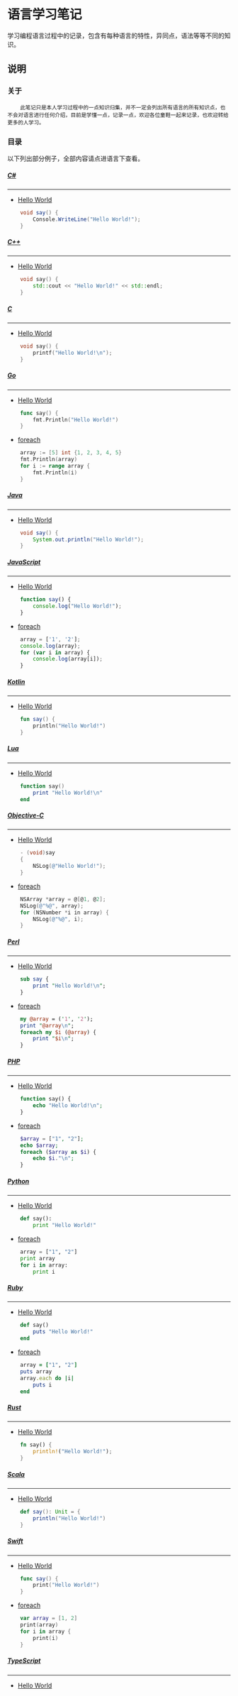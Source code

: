 语言学习笔记
===
学习编程语言过程中的记录，包含有每种语言的特性，异同点，语法等等不同的知识。

说明
---

### 关于
```
	此笔记只是本人学习过程中的一点知识归集，并不一定会列出所有语言的所有知识点，也不会对语言进行任何介绍，目前是学懂一点，记录一点，欢迎各位童鞋一起来记录，也欢迎转给更多的人学习。
```

### 目录
以下列出部分例子，全部内容请点进语言下查看。

##### [C#](https://github.com/PFei-He/Language-Study-Note/tree/master/C%23) <br>
---
* [Hello World](https://github.com/PFei-He/Language-Study-Note/tree/master/C%23/Hello%20World)
```c#
	void say() {
		Console.WriteLine("Hello World!");
	}
```

##### [C++](https://github.com/PFei-He/Language-Study-Note/tree/master/C%2B%2B) <br>
---
* [Hello World](https://github.com/PFei-He/Language-Study-Note/tree/master/C%2B%2B/Hello%20World)
```c++
	void say() {
		std::cout << "Hello World!" << std::endl;
	}
```

##### [C](https://github.com/PFei-He/Language-Study-Note/tree/master/C) <br>
---
* [Hello World](https://github.com/PFei-He/Language-Study-Note/tree/master/C/Hello%20World)
```c
	void say() {
		printf("Hello World!\n");
	}
```

##### [Go](https://github.com/PFei-He/Language-Study-Note/tree/master/Go) <br>
---
* [Hello World](https://github.com/PFei-He/Language-Study-Note/tree/master/Go/Hello%20World)
```go
	func say() {
		fmt.Println("Hello World!")
	}
```

* [foreach](https://github.com/PFei-He/Language-Study-Note/tree/master/Go/foreach)
```go
	array := [5] int {1, 2, 3, 4, 5}
	fmt.Println(array)
	for i := range array {
		fmt.Println(i)
	}
```

##### [Java](https://github.com/PFei-He/Language-Study-Note/tree/master/Java) <br>
---
* [Hello World](https://github.com/PFei-He/Language-Study-Note/tree/master/Java/Hello%20World)
```java
	void say() {
		System.out.println("Hello World!");
	}
```

##### [JavaScript](https://github.com/PFei-He/Language-Study-Note/tree/master/JavaScript) <br>
---
* [Hello World](https://github.com/PFei-He/Language-Study-Note/tree/master/JavaScript/Hello%20World)
```javascript
	function say() {
		console.log("Hello World!");
	}
```

* [foreach](https://github.com/PFei-He/Language-Study-Note/tree/master/JavaScript/foreach)
```javascript
	array = ['1', '2'];
	console.log(array);
	for (var i in array) {
    	console.log(array[i]);
	}
```

##### [Kotlin](https://github.com/PFei-He/Language-Study-Note/tree/master/Kotlin) <br>
---
* [Hello World](https://github.com/PFei-He/Language-Study-Note/tree/master/Kotlin/Hello%20World)
```kotlin
	fun say() {
		println("Hello World!")
	}
```

##### [Lua](https://github.com/PFei-He/Language-Study-Note/tree/master/Lua) <br>
---
* [Hello World](https://github.com/PFei-He/Language-Study-Note/tree/master/Lua/Hello%20World)
```lua
	function say()
		print "Hello World!\n"
	end
```

##### [Objective-C](https://github.com/PFei-He/Language-Study-Note/tree/master/Objective-C) <br>
---
* [Hello World](https://github.com/PFei-He/Language-Study-Note/tree/master/Objective-C/Hello%20World)
```objective-c
	- (void)say 
	{
		NSLog(@"Hello World!");
	}
```

* [foreach](https://github.com/PFei-He/Language-Study-Note/tree/master/Objective-C/foreach)
```objective-c
	NSArray *array = @[@1, @2];
	NSLog(@"%@", array);
    for (NSNumber *i in array) {
        NSLog(@"%@", i);
    }
```

##### [Perl](https://github.com/PFei-He/Language-Study-Note/tree/master/Perl) <br>
---
* [Hello World](https://github.com/PFei-He/Language-Study-Note/tree/master/Perl/Hello%20World)
```perl
	sub say {
		print "Hello World!\n";
	}
```

* [foreach](https://github.com/PFei-He/Language-Study-Note/tree/master/Perl/foreach)
```perl
	my @array = ('1', '2');
	print "@array\n";
	foreach my $i (@array) {
    	print "$i\n";
	}
```

##### [PHP](https://github.com/PFei-He/Language-Study-Note/tree/master/PHP) <br>
---
* [Hello World](https://github.com/PFei-He/Language-Study-Note/tree/master/PHP/Hello%20World)
```php
	function say() {
		echo "Hello World!\n";
	}
```

* [foreach](https://github.com/PFei-He/Language-Study-Note/tree/master/PHP/foreach)
```php
	$array = ["1", "2"];
	echo $array;
	foreach ($array as $i) {
    	echo $i."\n";
	}
```

##### [Python](https://github.com/PFei-He/Language-Study-Note/tree/master/Python) <br>
---
* [Hello World](https://github.com/PFei-He/Language-Study-Note/tree/master/Python/Hello%20World)
```python
	def say():
		print "Hello World!"
```

* [foreach](https://github.com/PFei-He/Language-Study-Note/tree/master/Python/foreach)
```python
	array = ["1", "2"]
	print array
	for i in array:
    	print i
```

##### [Ruby](https://github.com/PFei-He/Language-Study-Note/tree/master/Ruby) <br>
---
* [Hello World](https://github.com/PFei-He/Language-Study-Note/tree/master/Ruby/Hello%20World)
```ruby
	def say()
		puts "Hello World!"
	end
```

* [foreach](https://github.com/PFei-He/Language-Study-Note/tree/master/Ruby/foreach)
```ruby
	array = ["1", "2"]
	puts array
	array.each do |i|
  		puts i
	end
```

##### [Rust](https://github.com/PFei-He/Language-Study-Note/tree/master/Rust) <br>
---
* [Hello World](https://github.com/PFei-He/Language-Study-Note/tree/master/Rust/Hello%20World)
```rust
	fn say() {
		println!("Hello World!");
	}
```

##### [Scala](https://github.com/PFei-He/Language-Study-Note/tree/master/Scala) <br>
---
* [Hello World](https://github.com/PFei-He/Language-Study-Note/tree/master/Scala/Hello%20World)
```scala
	def say(): Unit = {
		println("Hello World!")
	}
```

##### [Swift](https://github.com/PFei-He/Language-Study-Note/tree/master/Swift) <br>
---
* [Hello World](https://github.com/PFei-He/Language-Study-Note/tree/master/Swift/Hello%20World)
```swift
	func say() {
		print("Hello World!")
	}
```

* [foreach](https://github.com/PFei-He/Language-Study-Note/tree/master/Swift/foreach)
```swift
	var array = [1, 2]
	print(array)
	for i in array {
    	print(i)
	}
```

##### [TypeScript](https://github.com/PFei-He/Language-Study-Note/tree/master/TypeScript) <br>
---
* [Hello World](https://github.com/PFei-He/Language-Study-Note/tree/master/TypeScript/Hello%20World)
```typescript
```
